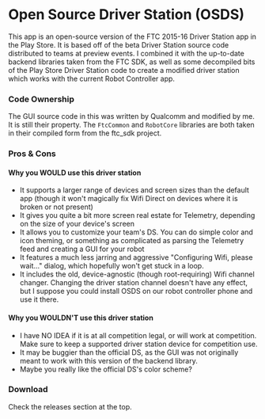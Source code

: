# Open Source Driver Station (OSDS)

This app is an open-source version of the FTC 2015-16 Driver Station app in the Play Store.  It is based off of the beta Driver Station source code distributed to teams at preview events. I combined it with the up-to-date backend libraries taken from the FTC SDK, as well as some decompiled bits of the Play Store Driver Station code to create a modified driver station which works with the current Robot Controller app.

### Code Ownership
The GUI source code in this was written by Qualcomm and modified by me.  It is still their property.  The `FtcCommon` and `RobotCore` libraries are both taken in their compiled form from the ftc_sdk project.

### Pros & Cons
#### Why you WOULD use this driver station
- It supports a larger range of devices and screen sizes than the default app (though it won't magically fix Wifi Direct on devices where it is broken or not present)
- It gives you quite a bit more screen real estate for Telemetry, depending on the size of your device's screen
- It allows you to customize your team's DS.  You can do simple color and icon theming, or something as complicated as parsing the Telemetry feed and creating a GUI for your robot
- It features a much less jarring and aggressive "Configuring Wifi, please wait..." dialog, which hopefully won't get stuck in a loop.
- It includes the old, device-agnostic (though root-requiring) Wifi channel changer.  Changing the driver station channel doesn't have any effect, but I suppose you could install OSDS on our robot controller phone and use it there.

#### Why you WOULDN'T use this driver station
- I have NO IDEA if it is at all competition legal, or will work at competition.  Make sure to keep a supported driver station device for competition use.
- It may be buggier than the official DS, as the GUI was not originally meant to work with this version of the backend library.
- Maybe you really like the official DS's color scheme?

### Download
Check the releases section at the top.